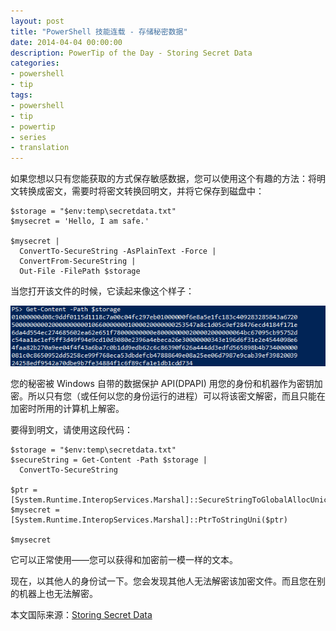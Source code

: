 ```yaml
---
layout: post
title: "PowerShell 技能连载 - 存储秘密数据"
date: 2014-04-04 00:00:00
description: PowerTip of the Day - Storing Secret Data
categories:
- powershell
- tip
tags:
- powershell
- tip
- powertip
- series
- translation
---
```

如果您想以只有您能获取的方式保存敏感数据，您可以使用这个有趣的方法：将明文转换成密文，需要时将密文转换回明文，并将它保存到磁盘中：

    $storage = "$env:temp\secretdata.txt"
    $mysecret = 'Hello, I am safe.'
    
    $mysecret | 
      ConvertTo-SecureString -AsPlainText -Force |
      ConvertFrom-SecureString |
      Out-File -FilePath $storage

当您打开该文件的时候，它读起来像这个样子：

![](/img/2014-04-04-storing-secret-data-001.png)

您的秘密被 Windows 自带的数据保护 API(DPAPI) 用您的身份和机器作为密钥加密。所以只有您（或任何以您的身份运行的进程）可以将该密文解密，而且只能在加密时所用的计算机上解密。

要得到明文，请使用这段代码：

    $storage = "$env:temp\secretdata.txt"
    $secureString = Get-Content -Path $storage | 
      ConvertTo-SecureString
      
    $ptr = [System.Runtime.InteropServices.Marshal]::SecureStringToGlobalAllocUnicode($secureString)
    $mysecret = [System.Runtime.InteropServices.Marshal]::PtrToStringUni($ptr) 
    
    $mysecret 

它可以正常使用——您可以获得和加密前一模一样的文本。

现在，以其他人的身份试一下。您会发现其他人无法解密该加密文件。而且您在别的机器上也无法解密。

<!--more-->
本文国际来源：[Storing Secret Data](http://community.idera.com/powershell/powertips/b/tips/posts/storing-secret-data)
